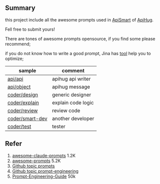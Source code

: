 ## Summary

this project include all the awesome prompts used in [ApiSmart](https://apihug.com/docs/copilot)
of [ApiHug](https://apihug.com/).

Fell free to submit yours!

There are tones of awesome prompts opensource, if you find some please recommend;

if you do not know how to write a good prompt, Jina has [tool](https://promptperfect.jina.ai/) help you to optimize;

| sample                                      | comment            | 
|---------------------------------------------|--------------------|
| [api/api](./src/api/api.md)                 | apihug api writer  | 
| [api/object](./src/api/object.md)           | apihug  message    | 
| [coder/design](./src/coder/design.md)       | generic designer   | 
| [coder/explain](./src/coder/explain.md)     | explain code logic | 
| [coder/review](./src/coder/review.md)       | review code        | 
| [coder/smart-dev](./src/coder/smart-dev.md) | another developer  | 
| [coder/test](./src/coder/test.md)           | tester             | 

## Refer

1. [awesome-claude-prompts](https://github.com/langgptai/awesome-claude-prompts)  1.2K
2. [awesome-prompts](https://github.com/ai-boost/awesome-prompts) 5.2K
3. [Github topic prompts](https://github.com/topics/prompts)
4. [Github topic prompt-engineering](https://github.com/topics/prompt-engineering)
5. [Prompt-Engineering-Guide](https://github.com/dair-ai/Prompt-Engineering-Guide)  50k
